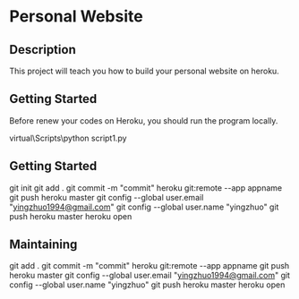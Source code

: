 # Personal Website

## Description

This project will teach you how to build your personal website on heroku.

## Getting Started

Before renew your codes on Heroku, you should run the program locally.

virtual\Scripts\python script1.py

## Getting Started

git init
git add .
git commit -m "commit"
heroku git:remote --app appname
git push heroku master
git config --global user.email "yingzhuo1994@gmail.com"
git config --global user.name "yingzhuo"
git push heroku master
heroku open

## Maintaining

git add .
git commit -m "commit"
heroku git:remote --app appname
git push heroku master
git config --global user.email "yingzhuo1994@gmail.com"
git config --global user.name "yingzhuo"
git push heroku master
heroku open